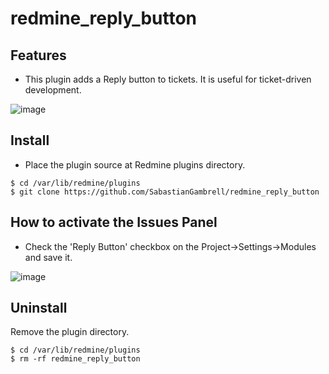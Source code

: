 # redmine_reply_button

## Features

- This plugin adds a Reply button to tickets. It is useful for ticket-driven development.

![image](https://user-images.githubusercontent.com/115391518/194808276-6ba1eaa2-67d0-47fa-b3d2-fa1de7f284d6.png)

## Install

- Place the plugin source at Redmine plugins directory.

```
$ cd /var/lib/redmine/plugins
$ git clone https://github.com/SabastianGambrell/redmine_reply_button
```

## How to activate the Issues Panel

- Check the 'Reply Button' checkbox on the Project->Settings->Modules and save it.

![image](https://user-images.githubusercontent.com/87136359/204089074-24e2fdb7-08ea-4844-886e-994475c440c8.png)

## Uninstall

Remove the plugin directory.

```
$ cd /var/lib/redmine/plugins
$ rm -rf redmine_reply_button
```
